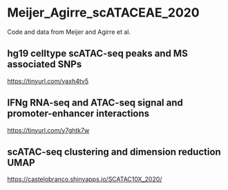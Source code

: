 # Meijer_Agirre_scATACEAE_2020
Code and data from Meijer and Agirre et al. 

## hg19 celltype scATAC-seq peaks and MS associated SNPs

https://tinyurl.com/yaxh4tv5

## IFNg RNA-seq and ATAC-seq signal and promoter-enhancer interactions

https://tinyurl.com/y7ghtk7w

## scATAC-seq clustering and dimension reduction UMAP

https://castelobranco.shinyapps.io/SCATAC10X_2020/

